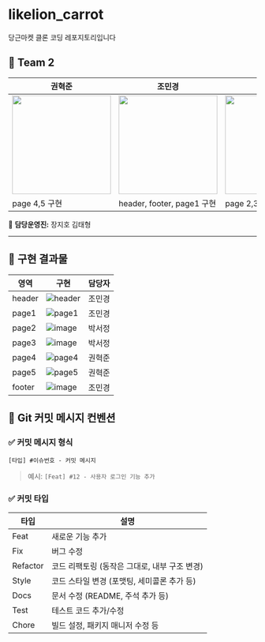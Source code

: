 # likelion_carrot
당근마켓 클론 코딩 레포지토리입니다

## 📌 Team 2 
| 권혁준 | 조민경 | 박서정 |
|------|------|------|
|[<img src="https://github.com/Hyoek-Jun-Kwon.png" width="200">](https://github.com/Hyoek-Jun-Kwon) | [<img src="https://github.com/cho58.png" width="200">](https://github.com/cho58) | [<img src="https://github.com/Imggaggu.png" width="200" height="200">](https://github.com/Imggaggu) |
|page 4,5 구현| header, footer, page1 구현 | page 2,3 구현 |


🦁 **담당운영진:** 장지호 김태형


---
## 📌 구현 결과물
| 영역 | 구현 | 담당자 |
|------|------|------|
|header| ![header](https://github.com/user-attachments/assets/fbab9a3e-09fc-44cd-befc-5802a6c4bad5) | 조민경 |
|page1| ![page1](https://github.com/user-attachments/assets/31a467e0-9965-49c6-b924-24343799d8bb) | 조민경 |
|page2| ![image](https://github.com/user-attachments/assets/76912eb0-eacf-4c63-8181-b99702847024)| 박서정 |
|page3| ![image](https://github.com/user-attachments/assets/7bde80fe-df3f-4b07-803b-94ac7ea0eaf8)| 박서정 |
|page4| ![page4](https://github.com/user-attachments/assets/c4f36191-be99-45a6-9bfd-f141c86adee1) | 권혁준 |
|page5| ![page5](https://github.com/user-attachments/assets/6f01efff-3801-4f1c-904e-b5d1f6384da8) | 권혁준 |
|footer| ![image](https://github.com/user-attachments/assets/fa7e32c3-7b96-47a4-a14b-511c39e7405b) | 조민경 |




## 📌 Git 커밋 메시지 컨벤션

### ✅ 커밋 메시지 형식
```
[타입] #이슈번호 - 커밋 메시지
```
> 예시: `[Feat] #12 - 사용자 로그인 기능 추가`

### ✅ 커밋 타입
| 타입 | 설명 |
|------|----------------------------------------------|
| Feat | 새로운 기능 추가 |
| Fix | 버그 수정 |
| Refactor | 코드 리팩토링 (동작은 그대로, 내부 구조 변경) |
| Style | 코드 스타일 변경 (포맷팅, 세미콜론 추가 등) |
| Docs | 문서 수정 (README, 주석 추가 등) |
| Test | 테스트 코드 추가/수정 |
| Chore | 빌드 설정, 패키지 매니저 수정 등 |

